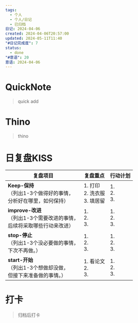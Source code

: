 ```yaml
---
tags:
  - 个人
  - 个人/日记
  - 已归档
日记: 2024-04-06
created: 2024-04-06T20:57:00
updated: 2024-05-11T11:40
"#日记完成度": 7
status:
  - done
"#意语": 20
意语: 2024-04-06
---
```

# QuickNote
> quick add

# Thino
> thino

# 日复盘KISS
| **复盘项目**                                             | **复盘重点**                   | **行动计划**          |
| ---------------------------------------------------- | -------------------------- | ----------------- |
| **Keep-保持**<br>（列出1-3个做得好的事情，<br>   分析好在哪里，如何保持）     | 1.  打印<br>2. 洗衣服<br>3. 填居留 | 1.  <br>2. <br>3. |
| **improve-改进**<br>（列出1-3个需要改进的事情，<br>  后续将采取哪些行动来改进） | 1.  <br>2. <br>3.          | 1.  <br>2. <br>3. |
| **stop-停止**<br>（列出1-3个没必要做的事情，<br>下次不再做。）            | 1.  <br>2. <br>3.          | 1.  <br>2. <br>3. |
| **start-开始**<br>（列出1-3个想做却没做，<br>但接下来准备做的事情。）        | 1.  看论文<br>2. <br>3.       | 1.  <br>2. <br>3. |



# 打卡
> 归档后打卡


